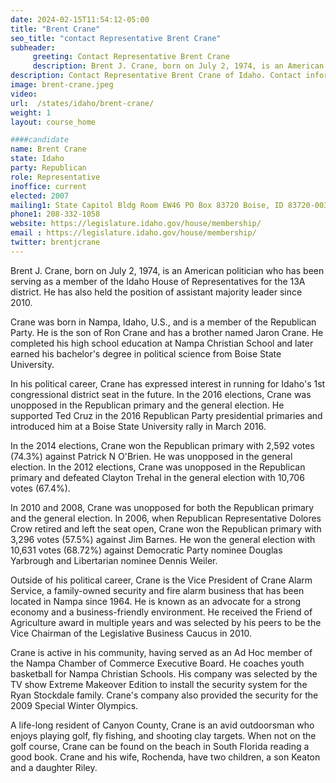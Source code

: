 ```yaml
---
date: 2024-02-15T11:54:12-05:00
title: "Brent Crane"
seo_title: "contact Representative Brent Crane"
subheader:
     greeting: Contact Representative Brent Crane
     description: Brent J. Crane, born on July 2, 1974, is an American politician who has been serving as a member of the Idaho House of Representatives for the 13A district. He has also held the position of assistant majority leader since 2010.
description: Contact Representative Brent Crane of Idaho. Contact information for Brent Crane includes email address, phone number, and mailing address.
image: brent-crane.jpeg
video:
url:  /states/idaho/brent-crane/
weight: 1
layout: course_home

####candidate
name: Brent Crane
state: Idaho
party: Republican
role: Representative
inoffice: current
elected: 2007
mailing1: State Capitol Bldg Room EW46 PO Box 83720 Boise, ID 83720-0038
phone1: 208-332-1058
website: https://legislature.idaho.gov/house/membership/
email : https://legislature.idaho.gov/house/membership/
twitter: brentjcrane
---
```


Brent J. Crane, born on July 2, 1974, is an American politician who has been serving as a member of the Idaho House of Representatives for the 13A district. He has also held the position of assistant majority leader since 2010.

Crane was born in Nampa, Idaho, U.S., and is a member of the Republican Party. He is the son of Ron Crane and has a brother named Jaron Crane. He completed his high school education at Nampa Christian School and later earned his bachelor's degree in political science from Boise State University.

In his political career, Crane has expressed interest in running for Idaho's 1st congressional district seat in the future. In the 2016 elections, Crane was unopposed in the Republican primary and the general election. He supported Ted Cruz in the 2016 Republican Party presidential primaries and introduced him at a Boise State University rally in March 2016.

In the 2014 elections, Crane won the Republican primary with 2,592 votes (74.3%) against Patrick N O'Brien. He was unopposed in the general election. In the 2012 elections, Crane was unopposed in the Republican primary and defeated Clayton Trehal in the general election with 10,706 votes (67.4%).

In 2010 and 2008, Crane was unopposed for both the Republican primary and the general election. In 2006, when Republican Representative Dolores Crow retired and left the seat open, Crane won the Republican primary with 3,296 votes (57.5%) against Jim Barnes. He won the general election with 10,631 votes (68.72%) against Democratic Party nominee Douglas Yarbrough and Libertarian nominee Dennis Weiler.

Outside of his political career, Crane is the Vice President of Crane Alarm Service, a family-owned security and fire alarm business that has been located in Nampa since 1964. He is known as an advocate for a strong economy and a business-friendly environment. He received the Friend of Agriculture award in multiple years and was selected by his peers to be the Vice Chairman of the Legislative Business Caucus in 2010.

Crane is active in his community, having served as an Ad Hoc member of the Nampa Chamber of Commerce Executive Board. He coaches youth basketball for Nampa Christian Schools. His company was selected by the TV show Extreme Makeover Edition to install the security system for the Ryan Stockdale family. Crane's company also provided the security for the 2009 Special Winter Olympics.

A life-long resident of Canyon County, Crane is an avid outdoorsman who enjoys playing golf, fly fishing, and shooting clay targets. When not on the golf course, Crane can be found on the beach in South Florida reading a good book. Crane and his wife, Rochenda, have two children, a son Keaton and a daughter Riley.
